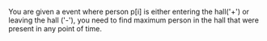 You are given a event where person p[i] is either entering the hall('+') or leaving the hall ('-'), you need to find maximum person in the hall that were present in any point of time.
